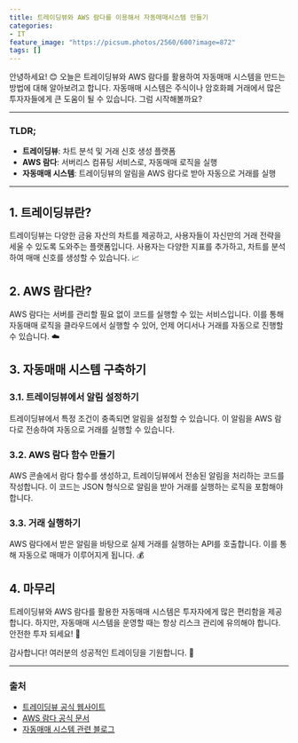 ```yaml
---
title: 트레이딩뷰와 AWS 람다를 이용해서 자동매매시스템 만들기
categories: 
- IT
feature_image: "https://picsum.photos/2560/600?image=872"
tags: []
---
```


안녕하세요! 😊 오늘은 트레이딩뷰와 AWS 람다를 활용하여 자동매매 시스템을 만드는 방법에 대해 알아보려고 합니다. 자동매매 시스템은 주식이나 암호화폐 거래에서 많은 투자자들에게 큰 도움이 될 수 있습니다. 그럼 시작해볼까요?

---

### TLDR;
- **트레이딩뷰**: 차트 분석 및 거래 신호 생성 플랫폼
- **AWS 람다**: 서버리스 컴퓨팅 서비스로, 자동매매 로직을 실행
- **자동매매 시스템**: 트레이딩뷰의 알림을 AWS 람다로 받아 자동으로 거래를 실행

---

## 1. 트레이딩뷰란?
트레이딩뷰는 다양한 금융 자산의 차트를 제공하고, 사용자들이 자신만의 거래 전략을 세울 수 있도록 도와주는 플랫폼입니다. 사용자는 다양한 지표를 추가하고, 차트를 분석하여 매매 신호를 생성할 수 있습니다. 📈

## 2. AWS 람다란?
AWS 람다는 서버를 관리할 필요 없이 코드를 실행할 수 있는 서비스입니다. 이를 통해 자동매매 로직을 클라우드에서 실행할 수 있어, 언제 어디서나 거래를 자동으로 진행할 수 있습니다. ☁️

## 3. 자동매매 시스템 구축하기
### 3.1. 트레이딩뷰에서 알림 설정하기
트레이딩뷰에서 특정 조건이 충족되면 알림을 설정할 수 있습니다. 이 알림을 AWS 람다로 전송하여 자동으로 거래를 실행할 수 있습니다.

### 3.2. AWS 람다 함수 만들기
AWS 콘솔에서 람다 함수를 생성하고, 트레이딩뷰에서 전송된 알림을 처리하는 코드를 작성합니다. 이 코드는 JSON 형식으로 알림을 받아 거래를 실행하는 로직을 포함해야 합니다.

### 3.3. 거래 실행하기
AWS 람다에서 받은 알림을 바탕으로 실제 거래를 실행하는 API를 호출합니다. 이를 통해 자동으로 매매가 이루어지게 됩니다. 💰

## 4. 마무리
트레이딩뷰와 AWS 람다를 활용한 자동매매 시스템은 투자자에게 많은 편리함을 제공합니다. 하지만, 자동매매 시스템을 운영할 때는 항상 리스크 관리에 유의해야 합니다. 안전한 투자 되세요! 🙌

감사합니다! 여러분의 성공적인 트레이딩을 기원합니다. 🌟

---

### 출처
- [트레이딩뷰 공식 웹사이트](https://www.tradingview.com)
- [AWS 람다 공식 문서](https://aws.amazon.com/lambda/)
- [자동매매 시스템 관련 블로그](https://example.com/auto-trading-system)